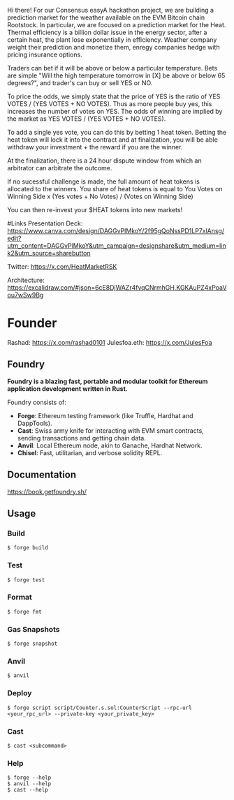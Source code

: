 Hi there! For our Consensus easyA hackathon project, we are building a prediction market for the weather available on the EVM Bitcoin chain Rootstock. In particular, we are focused on a prediction market for the Heat. Thermal efficiency is a billion dollar issue in the energy sector, after a certain heat, the plant lose exponentially in efficiency. Weather company weight their prediction and monetize them, enregy companies hedge with pricing insurance options.

Traders can bet if it will be above or below a particular temperature. Bets are simple "Will the high temperature tomorrow in [X] be above or below 65 degrees?", and trader's can buy or sell YES or NO. 

To price the odds, we simply state that the price of YES is the ratio of YES VOTES / (YES VOTES + NO VOTES). Thus as more people buy yes, this increases the number of votes on YES. The odds of winning are implied by the market as YES VOTES / (YES VOTES + NO VOTES).

To add a single yes vote, you can do this by betting 1 heat token. Betting the heat token will lock it into the contract and at finalization, you will be able withdraw your investment + the reward if you are the winner.

At the finalization, there is a 24 hour dispute window from which an arbitrator can arbitrate the outcome.

If no sucessful challenge is made, the full amount of heat tokens is allocated to the winners. You share of heat tokens is equal to You Votes on Winning Side x (Yes votes + No Votes) / (Votes on Winning Side)

You can then re-invest your $HEAT tokens into new markets!

#Links
Presentation Deck: https://www.canva.com/design/DAGGvPlMkoY/2f95gQoNssPD1LP7xlAnsg/edit?utm_content=DAGGvPlMkoY&utm_campaign=designshare&utm_medium=link2&utm_source=sharebutton

Twitter: https://x.com/HeatMarketRSK

Architecture: https://excalidraw.com/#json=6cE8DjWAZr4fvqCNrmhGH,KGKAuPZ4xPoaVou7wSw9Bg

# Founder
Rashad: https://x.com/rashad0101
Julesfoa.eth: https://x.com/JulesFoa


## Foundry

**Foundry is a blazing fast, portable and modular toolkit for Ethereum application development written in Rust.**

Foundry consists of:

-   **Forge**: Ethereum testing framework (like Truffle, Hardhat and DappTools).
-   **Cast**: Swiss army knife for interacting with EVM smart contracts, sending transactions and getting chain data.
-   **Anvil**: Local Ethereum node, akin to Ganache, Hardhat Network.
-   **Chisel**: Fast, utilitarian, and verbose solidity REPL.

## Documentation

https://book.getfoundry.sh/

## Usage

### Build

```shell
$ forge build
```

### Test

```shell
$ forge test
```

### Format

```shell
$ forge fmt
```

### Gas Snapshots

```shell
$ forge snapshot
```

### Anvil

```shell
$ anvil
```

### Deploy

```shell
$ forge script script/Counter.s.sol:CounterScript --rpc-url <your_rpc_url> --private-key <your_private_key>
```

### Cast

```shell
$ cast <subcommand>
```

### Help

```shell
$ forge --help
$ anvil --help
$ cast --help
```

